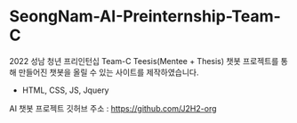 # SeongNam-AI-Preinternship-Team-C
2022 성남 청년 프리인턴십 Team-C Teesis(Mentee + Thesis) 챗봇
프로젝트를 통해 만들어진 챗봇을 올릴 수 있는 사이트를 제작하였습니다.

- HTML, CSS, JS, Jquery

AI 챗봇 프로젝트 깃허브 주소 : https://github.com/J2H2-org  
